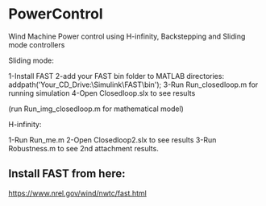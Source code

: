 # PowerControl
Wind Machine Power control using H-infinity, Backstepping and Sliding mode controllers

Sliding mode:

1-Install FAST
2-add your FAST bin folder to MATLAB directories: addpath('Your_CD_Drive:\Simulink\FAST\bin');
3-Run Run_closedloop.m for running simulation
4-Open Closedloop.slx to see results

(run Run_img_closedloop.m for mathematical model)

H-infinity:

1-Run Run_me.m
2-Open Closedloop2.slx to see results
3-Run Robustness.m to see 2nd attachment results.


## Install FAST from here:
https://www.nrel.gov/wind/nwtc/fast.html

